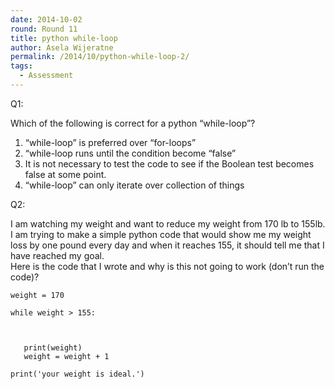 ```yaml
---
date: 2014-10-02
round: Round 11
title: python while-loop
author: Asela Wijeratne
permalink: /2014/10/python-while-loop-2/
tags:
  - Assessment
---
```

Q1:

Which of the following is correct for a python “while-loop”?  
1. “while-loop” is preferred over “for-loops”  
2. “while-loop runs until the condition become “false”  
3. It is not necessary to test the code to see if the Boolean test becomes false at some point.  
4. “while-loop” can only iterate over collection of things

Q2:

I am watching my weight and want to reduce my weight from 170 lb to 155lb. I am trying to make a simple python code that would show me my weight loss by one pound every day and when it reaches 155, it should tell me that I have reached my goal.  
Here is the code that I wrote and why is this not going to work (don’t run the code)?

`weight = 170`

`while weight > 155:`

`   `

`   print(weight)`  
`   weight = weight + 1`

`print('your weight is ideal.')`

